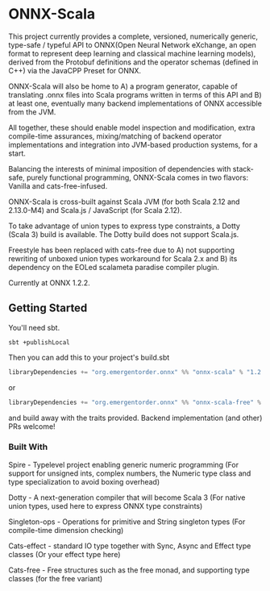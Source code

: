 # ONNX-Scala

This project currently provides a complete, versioned, numerically generic, type-safe / typeful API to ONNX(Open Neural Network eXchange, an open format to represent deep learning and classical machine learning models), derived from the Protobuf definitions and the operator schemas (defined in C++) via the JavaCPP Preset for ONNX.

ONNX-Scala will also be home to A) a program generator, capable of translating .onnx files into Scala programs written in terms of this API and B) at least one, eventually many backend implementations of ONNX accessible from the JVM.

All together, these should enable model inspection and modification, extra compile-time assurances, mixing/matching of backend operator implementations and integration into JVM-based production systems, for a start.

Balancing the interests of minimal imposition of dependencies with stack-safe, purely functional programming, ONNX-Scala comes in two flavors: Vanilla and cats-free-infused.

ONNX-Scala is cross-built against Scala JVM (for both Scala 2.12 and 2.13.0-M4) and Scala.js / JavaScript (for Scala 2.12).

To take advantage of union types to express type constraints, a Dotty (Scala 3) build is available. The Dotty build does not support Scala.js.

Freestyle has been replaced with cats-free due to A) not supporting rewriting of unboxed union types workaround for Scala 2.x and B) its dependency on the EOLed scalameta paradise compiler plugin.

Currently at ONNX 1.2.2.


## Getting Started

You'll need sbt.

```
sbt +publishLocal
```

Then you can add this to your project's build.sbt 

```scala
libraryDependencies += "org.emergentorder.onnx" %% "onnx-scala" % "1.2.2-0.1.0-SNAPSHOT"
```

or 

```scala
libraryDependencies += "org.emergentorder.onnx" %% "onnx-scala-free" % "1.2.2-0.1.0-SNAPSHOT"
``` 

and build away with the traits provided. Backend implementation (and other) PRs welcome!

### Built With

Spire - Typelevel project enabling generic numeric programming (For support for unsigned ints, complex numbers, the Numeric type class and type specialization to avoid boxing overhead)

Dotty - A next-generation compiler that will become Scala 3 (For native union types, used here to express ONNX type constraints)

Singleton-ops - Operations for primitive and String singleton types (For compile-time dimension checking)

Cats-effect - standard IO type together with Sync, Async and Effect type classes (Or your effect type here)

Cats-free - Free structures such as the free monad, and supporting type classes (for the free variant)

